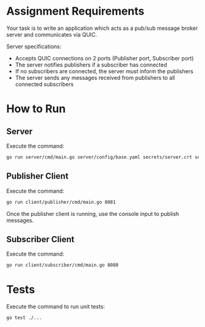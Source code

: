 # Assignment Requirements

Your task is to write an application which acts as a pub/sub message broker server and communicates via QUIC.
 
Server specifications:
* Accepts QUIC connections on 2 ports (Publisher port, Subscriber port)
* The server notifies publishers if a subscriber has connected
* If no subscribers are connected, the server must inform the publishers
* The server sends any messages received from publishers to all connected subscribers

# How to Run

## Server

Execute the command:
```bash
go run server/cmd/main.go server/config/base.yaml secrets/server.crt secrets/server.key
```

## Publisher Client

Execute the command:
```bash
go run client/publisher/cmd/main.go 8081
```

Once the publisher client is running, use the console input to publish messages.

## Subscriber Client

Execute the command:
```bash
go run client/subscriber/cmd/main.go 8080
```

# Tests

Execute the command to run unit tests:
```bash
go test ./...
```